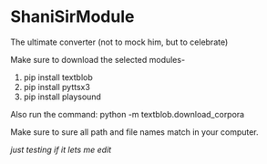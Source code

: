 # ShaniSirModule
The ultimate converter (not to mock him, but to celebrate)

Make sure to download the selected modules-
  
1. pip install textblob
2. pip install pyttsx3
3. pip install playsound

Also run the command: python -m textblob.download_corpora

Make sure to sure all path and file names match in your computer.


*just testing if it lets me edit*
